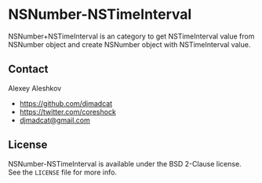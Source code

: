 # NSNumber-NSTimeInterval

NSNumber+NSTimeInterval is an category to get NSTimeInterval value from NSNumber object and create NSNumber object with NSTimeInterval value.

## Contact

Alexey Aleshkov

- https://github.com/djmadcat
- https://twitter.com/coreshock
- djmadcat@gmail.com

## License

NSNumber-NSTimeInterval is available under the BSD 2-Clause license. See the `LICENSE` file for more info.

